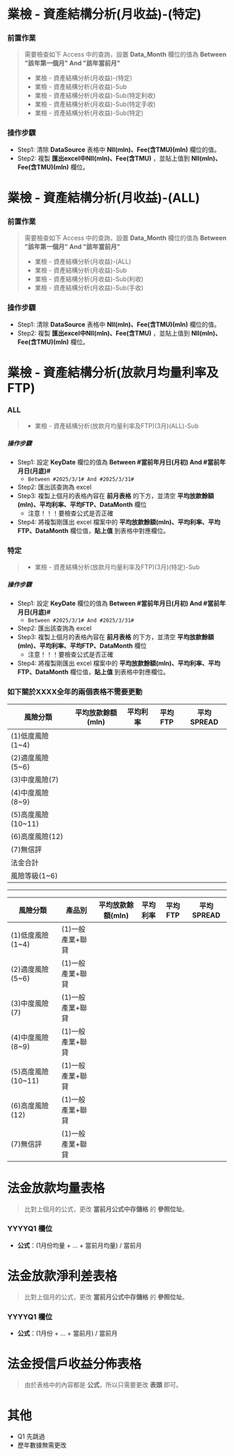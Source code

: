 # 業檢 - 資產結構分析(月收益)-(特定)
### 前置作業
> 需要檢查如下 Access 中的查詢，設置 **Data_Month** 欄位的值為 **Between "該年第一個月" And "該年當前月"**
> - 業檢 - 資產結構分析(月收益)-(特定)
> - 業檢 - 資產結構分析(月收益)-Sub
> - 業檢 - 資產結構分析(月收益)-Sub(特定利收)
> - 業檢 - 資產結構分析(月收益)-Sub(特定手收)
> - 業檢 - 資產結構分析(月收益)-Sub(特定)

### 操作步驟
- Step1: 清除 **DataSource** 表格中 **NII(mln)、Fee(含TMU)(mln)** 欄位的值。
- Step2: 複製 **匯出excel中NII(mln)、Fee(含TMU)** ，並貼上值到 **NII(mln)、Fee(含TMU)(mln)** 欄位。

# 業檢 - 資產結構分析(月收益)-(ALL)
### 前置作業
> 需要檢查如下 Access 中的查詢，設置 **Data_Month** 欄位的值為 **Between "該年第一個月" And "該年當前月"**
> - 業檢 - 資產結構分析(月收益)-(ALL)
> - 業檢 - 資產結構分析(月收益)-Sub
> - 業檢 - 資產結構分析(月收益)-Sub(利收)
> - 業檢 - 資產結構分析(月收益)-Sub(手收)

### 操作步驟
- Step1: 清除 **DataSource** 表格中 **NII(mln)、Fee(含TMU)(mln)** 欄位的值。
- Step2: 複製 **匯出excel中NII(mln)、Fee(含TMU)** ，並貼上值到 **NII(mln)、Fee(含TMU)(mln)** 欄位。


# 業檢 - 資產結構分析(放款月均量利率及FTP)

### ALL
> - 業檢 - 資產結構分析(放款月均量利率及FTP)(3月)(ALL)-Sub

##### 操作步驟
- Step1: 設定 **KeyDate** 欄位的值為 **Between #當前年月日(月初) And #當前年月日(月底)#**
    - `Between #2025/3/1# And #2025/3/31#`
- Step2: 匯出該查詢為 excel
- Step3: 複製上個月的表格內容在 **前月表格** 的下方，並清空 **平均放款餘額(mln)、平均利率、平均FTP、DataMonth** 欄位
    - 注意！！！要檢查公式是否正確
- Step4: 將複製剛匯出 excel 檔案中的 **平均放款餘額(mln)、平均利率、平均FTP、DataMonth** 欄位值，**貼上值** 到表格中對應欄位。

### 特定
> - 業檢 - 資產結構分析(放款月均量利率及FTP)(3月)(特定)-Sub

##### 操作步驟
- Step1: 設定 **KeyDate** 欄位的值為 **Between #當前年月日(月初) And #當前年月日(月底)#**
    - `Between #2025/3/1# And #2025/3/31#`
- Step2: 匯出該查詢為 excel
- Step3: 複製上個月的表格內容在 **前月表格** 的下方，並清空 **平均放款餘額(mln)、平均利率、平均FTP、DataMonth** 欄位
    - 注意！！！要檢查公式是否正確
- Step4: 將複製剛匯出 excel 檔案中的 **平均放款餘額(mln)、平均利率、平均FTP、DataMonth** 欄位值，**貼上值** 到表格中對應欄位。

### 如下關於XXXX全年的兩個表格不需要更動

| 風險分類 | 平均放款餘額(mln) | 平均利率 | 平均FTP | 平均SPREAD |
|---|---|---|---|---|
| (1)低度風險(1~4) | | | | |
| (2)適度風險(5~6) | | | | |
| (3)中度風險(7) | | | | |
| (4)中度風險(8~9) | | | | |
| (5)高度風險(10~11) | | | | |
| (6)高度風險(12) | | | | |
| (7)無信評 | | | | |
| 法金合計 | | | | |
| 風險等級(1~6) | | | | |

--- 

| 風險分類 | 產品別 | 平均放款餘額(mln) | 平均利率 | 平均FTP | 平均SPREAD |
|---|---|---|---|---|---|
| (1)低度風險(1~4) | (1)一般產業+聯貸 | | | | |
| (2)適度風險(5~6) | (1)一般產業+聯貸 | | | | |
| (3)中度風險(7) | (1)一般產業+聯貸 | | | | |
| (4)中度風險(8~9) | (1)一般產業+聯貸 | | | | |
| (5)高度風險(10~11) | (1)一般產業+聯貸 | | | | |
| (6)高度風險(12) | (1)一般產業+聯貸 | | | | |
| (7)無信評 | (1)一般產業+聯貸 | | | | |

# 法金放款均量表格
> 比對上個月的公式，更改 **當前月公式中存儲格** 的 **參照位址**。

### YYYYQ1 欄位
- **公式**：(1月份均量 + ... + 當前月均量) / 當前月

# 法金放款淨利差表格
> 比對上個月的公式，更改 **當前月公式中存儲格** 的 **參照位址**。

### YYYYQ1 欄位
- **公式**：(1月份 + ... + 當前月) / 當前月

# 法金授信戶收益分佈表格
> 由於表格中的內容都是 **公式**，所以只需要更改 **表頭** 即可。

# 其他
- Q1 先跳過
- 歷年數據無需更改